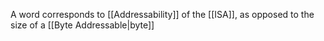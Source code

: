 A word corresponds to [[Addressability]] of the [[ISA]], as opposed to the size of a [[Byte Addressable|byte]]